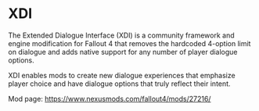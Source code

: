 # XDI
The Extended Dialogue Interface (XDI) is a community framework and engine modification for Fallout 4 that removes the hardcoded 4-option limit on dialogue and adds native support for any number of player dialogue options.

XDI enables mods to create new dialogue experiences that emphasize player choice and have dialogue options that truly reflect their intent.

Mod page: https://www.nexusmods.com/fallout4/mods/27216/